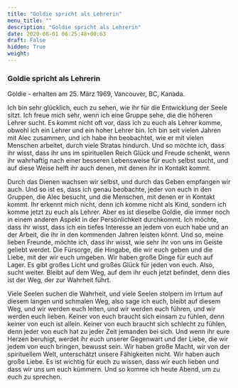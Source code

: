 ```yaml
---
title: "Goldie spricht als Lehrerin"
menu_title: ""
description: "Goldie spricht als Lehrerin"
date: 2020-08-01 06:25:48+00:63
draft: False
hidden: True
weight:
---
```

### Goldie spricht als Lehrerin

Goldie - erhalten am 25. März 1969, Vancouver, BC, Kanada.

Ich bin sehr glücklich, euch zu sehen, wie ihr für die Entwicklung der Seele sitzt. Ich freue mich sehr, wenn ich eine Gruppe sehe, die die höheren Lehrer sucht. Es kommt nicht oft vor, dass ich zu euch als Lehrer komme, obwohl ich ein Lehrer und ein hoher Lehrer bin. Ich bin seit vielen Jahren mit Alec zusammen, und ich habe ihn beobachtet, wie er mit vielen Menschen arbeitet, durch viele Stratas hindurch. Und so möchte ich, dass ihr wisst, dass ihr uns im spirituellen Reich Glück und Freude schenkt, wenn ihr wahrhaftig nach einer besseren Lebensweise für euch selbst sucht, und auf diese Weise helft ihr auch denen, mit denen ihr in Kontakt kommt.  

Durch das Dienen wachsen wir selbst, und durch das Geben empfangen wir auch. Und so ist es, dass ich genau beobachte, jeder von euch in den Gruppen, die Alec besucht, und die Menschen, mit denen er in Kontakt kommt. Ihr erkennt mich nicht, denn ich komme nicht als Kind, sondern ich komme jetzt zu euch als Lehrer. Aber es ist dieselbe Goldie, die immer noch in einem anderen Aspekt in der Persönlichkeit durchkommt. Ich möchte, dass ihr wisst, dass ich ein tiefes Interesse an jedem von euch habe und an der Arbeit, die ihr in den kommenden Jahren leisten könnt. Und so, meine lieben Freunde, möchte ich, dass ihr wisst, wie sehr ihr von uns im Geiste geliebt werdet. Die Fürsorge, die Hingabe, die wir euch geben und die Liebe, mit der wir euch umgeben. Wir haben große Dinge für euch auf Lager. Es gibt großes Licht und großes Glück für jeden von euch. Also, sucht weiter. Bleibt auf dem Weg, auf dem ihr euch jetzt befindet, denn dies ist der Weg, der zur Wahrheit führt.  

Viele Seelen suchen die Wahrheit, und viele Seelen stolpern im Irrtum auf diesem langen und schmalen Weg, also sage ich euch, bleibt auf diesem Weg, und wir werden euch leiten, und wir werden euch führen, und wir werden euch lieben. Keiner von euch braucht sich einsam zu fühlen, denn keiner von euch ist allein. Keiner von euch braucht sich schlecht zu fühlen, denn jeder von euch hat zu jeder Zeit jemanden bei sich. Und wenn ihr eure Herzen beruhigt, werdet ihr euch unserer Gegenwart und der Liebe, die wir jedem von euch bringen, bewusst sein. Wir haben große Macht, wir von der spirituellem Welt, unterschätzt unsere Fähigkeiten nicht. Wir haben auch große Liebe. Es ist wichtig für euch zu wissen, dass wir euch lieben und dass wir uns um euch kümmern. Und so komme ich heute Abend, um zu euch zu sprechen.

